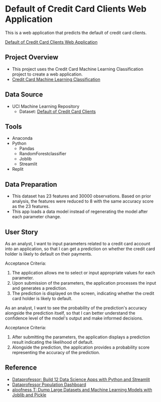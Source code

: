 # Default of Credit Card Clients Web Application
This is a web application that predicts the default of credit card clients.

[Default of Credit Card Clients Web Application](https://turbo-guacamole-gdvxswlcaaf48pasuqiiec.streamlit.app/)

## Project Overview
- This project uses the Credit Card Machine Learning Classification project to create a web application.
- [Credit Card Machine Learning Classification](https://github.com/Sarah269/glowing-dollop/tree/main/Credit%20Card%20Machine%20Learning)

## Data Source
- UCI Machine Learning Repository
  - Dataset:  [Default of Credit Card Clients](https://archive.ics.uci.edu/datasets?search=Default%20of%20Credit%20Card%20Clients)
 
## Tools
- Anaconda
- Python
  - Pandas
  - RandomForestclassifier
  - Joblib
  - Streamlit
- Replit
 
## Data Preparation
- This dataset has 23 features and 30000 observations.  Based on prior analysis, the features were reduced to 8 with the same accuracy score as the 23 features.
- This app loads a data model instead of regenerating the model after each parameter change.

## User Story
As an analyst,  I want to input parameters related to a credit card account into an application,
so that I can get a prediction on whether the credit card holder is likely to default on their payments.

  Acceptance Criteria:
  1.  The application allows me to select or input appropriate values for each parameter.
  2.  Upon submission of the parameters, the application processes the input and generates a prediction.
  3.  The prediction is displayed on the screen, indicating whether the credit card holder is likely to default.

As an analyst, I want to see the probability of the prediction's accuracy alongside the prediction itself,
so that I can better understand the confidence level of the model's output and make informed decisions.

  Acceptance Criteria:
  1.  After submitting the parameters, the application displays a prediction result indicating the likelihood of default.
  2.  Alongside the prediction, the application provides a probability score representing the accuracy of the prediction.

## Reference
- [Dataprofessor: Build 12 Data Science Apps with Python and Streamlit](https://www.youtube.com/watch?v=JwSS70SZdyM)
- [Dataprofessor Population Dashboard](https://github.com/dataprofessor/population-dashboard/tree/master)
- [aloofness T: Dump Large Datasets and Machine Learning Models with Joblib and Pickle](https://aloofness54.medium.com/dump-large-datasets-and-machine-learning-models-with-joblib-and-pickle-9fb73970114a)

  
  
